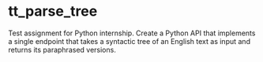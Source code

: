 # tt_parse_tree
Test assignment for Python internship.  Create a Python API that implements a single endpoint that takes a syntactic tree of an English text as input and returns its paraphrased versions.
